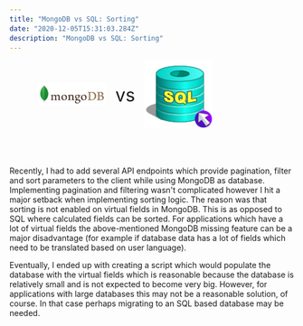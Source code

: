 ```yaml
---
title: "MongoDB vs SQL: Sorting"
date: "2020-12-05T15:31:03.284Z"
description: "MongoDB vs SQL: Sorting"
---
```


<div style="display:flex;align-items:center;padding-left:10%;padding-right:10%;padding-bottom:50px;">
    <div style="width:30%;">
        <img src="mongodb.png"
            alt="MongoDB"
            style="margin:0;"
            />
    </div>
        <span style="font-size: 32px;padding-left:16px;padding-right:16px;"> vs </span>
    <div style="width:30%;">
    <img src="sql.png"
        alt="SQL"
        />
    </div>
</div>

Recently, I had to add several API endpoints which provide pagination, filter and sort parameters to the client while using MongoDB as database. Implementing pagination and filtering wasn't complicated however I hit a major setback when implementing sorting logic. The reason was that sorting is not enabled on virtual fields in MongoDB. This is as opposed to SQL where calculated fields can be sorted. For applications which have a lot of virtual fields the above-mentioned MongoDB missing feature can be a major disadvantage (for example if database data has a lot of fields which need to be translated based on user language).

Eventually, I ended up with creating a script which would populate the database with the virtual fields which is reasonable because the database is relatively small and is not expected to become very big. However, for applications with large databases this may not be a reasonable solution, of course. In that case perhaps migrating to an SQL based database may be needed.
